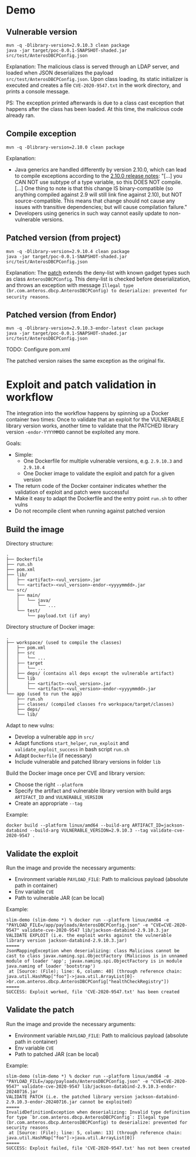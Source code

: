 

# Demo

## Vulnerable version

```
mvn -q -Dlibrary-version=2.9.10.3 clean package
java -jar target/poc-0.0.1-SNAPSHOT-shaded.jar src/test/AnterosDBCPConfig.json
```

Explanation: The malicious class is served through an LDAP server, and loaded when JSON deserializes the payload `src/test/AnterosDBCPConfig.json`. Upon class loading, its static initializer is executed and creates a file `CVE-2020-9547.txt` in the work directory, and prints a console message.

PS: The exception printed afterwards is due to a class cast exception that happens after the class has been loaded. At this time, the malicious code already ran.

## Compile exception

```
mvn -q -Dlibrary-version=2.10.0 clean package
```

Explanation:
- Java generics are handled differently by version 2.10.0, which can lead to compile exceptions according to the [2.10.0 release notes](https://github.com/FasterXML/jackson/wiki/Jackson-Release-2.10#databind-typereference-assignment-compatibility-for-readvalue): "[...] you CAN NOT use subtype of a type variable, so this DOES NOT compile. [...] One thing to note is that this change IS binary-compatible (so anything compiled against 2.9 will still link fine against 2.10), but NOT source-compatible. This means that change should not cause any issues with transitive dependencies; but will cause compilation failure."
- Developers using generics in such way cannot easily update to non-vulnerable versions.

## Patched version (from project)

```
mvn -q -Dlibrary-version=2.9.10.4 clean package
java -jar target/poc-0.0.1-SNAPSHOT-shaded.jar src/test/AnterosDBCPConfig.json
```

Explanation: The [patch](https://github.com/FasterXML/jackson-databind/commit/03f30bf11c9315c3acd4ec8db97a2f22dbbc2f94) extends the deny-list with known gadget types such as class `AnterosDBCPConfig`. This deny-list is checked before deserialization, and throws an exception with message `Illegal type (br.com.anteros.dbcp.AnterosDBCPConfig) to deserialize: prevented for security reasons`.

## Patched version (from Endor)

```
mvn -q -Dlibrary-version=2.9.10.3-endor-latest clean package
java -jar target/poc-0.0.1-SNAPSHOT-shaded.jar src/test/AnterosDBCPConfig.json
```

TODO: Configure pom.xml

The patched version raises the same exception as the original fix.

# Exploit and patch validation in workflow 

The integration into the workflow happens by spinning up a Docker container two times: Once to validate that an exploit for the VULNERABLE library version works, another time to validate that the PATCHED library version `-endor-YYYYMMDD` cannot be exploited any more.

Goals:
- Simple:
    - One Dockerfile for multiple vulnerable versions, e.g. `2.9.10.3` and `2.9.10.4`
    - One Docker image to validate the exploit and patch for a given version
- The return code of the Docker container indicates whether the validation of exploit and patch were successful
- Make it easy to adapt the Dockerfile and the entry point `run.sh` to other vulns
- Do not recompile client when running against patched version

## Build the image


Directory structure:
```
.
├── Dockerfile
├── run.sh
├── pom.xml
├── lib/
│   ├── <artifact>-<vul_version>.jar
│   └── <artifact>-<vul_version>-endor-<yyyymmdd>.jar
└── src/
    ├── main/
    │   └── java/
    │       └── ...
    └── test/
        └── payload.txt (if any)
```

Directory structure of Docker image:

```
.
├── workspace/ (used to compile the classes)
│   ├── pom.xml
│   ├── src
│   │   └── ...
│   ├── target
│   │   └── ...
│   ├── deps/ (contains all deps except the vulnerable artifact)
│   └── lib
│       ├── <artifact>-<vul_version>.jar
│       └── <artifact>-<vul_version>-endor-<yyyymmdd>.jar
└── app (used to run the app)
    ├── run.sh
    ├── classes/ (compiled classes fro workspace/target/classes)
    ├── deps/
    └── lib/
```

Adapt to new vulns:
- Develop a vulnerable app in `src/`
- Adapt functions `start_helper`, `run_exploit` and `validate_exploit_success` in bash script `run.sh`
- Adapt `Dockerfile` (if necessary)
- Include vulnerable and patched library versions in folder `lib`

Build the Docker image once per CVE and library version:
- Choose the right `--platform`
- Specify the artifact and vulnerable library version with build args `ARTIFACT_ID` and `VULNERABLE_VERSION`
- Create an appropriate `--tag`

Example:
```
docker build --platform linux/amd64 --build-arg ARTIFACT_ID=jackson-databind --build-arg VULNERABLE_VERSION=2.9.10.3 --tag validate-cve-2020-9547 .
```

## Validate the exploit

Run the image and provide the necessary arguments:
- Environment variable `PAYLOAD_FILE`: Path to malicious payload (absolute path in container)
- Env variable `CVE`
- Path to vulnerable JAR (can be local)

Example:
```
slim-demo (slim-demo *) % docker run --platform linux/amd64 -e "PAYLOAD_FILE=/app/payloads/AnterosDBCPConfig.json" -e "CVE=CVE-2020-9547" validate-cve-2020-9547 lib/jackson-databind-2.9.10.3.jar
VALIDATE EXPLOIT (i.e. the exploit works against the vulnerable library version jackson-databind-2.9.10.3.jar)
=====
JsonMappingException when deserializing: class Malicious cannot be cast to class javax.naming.spi.ObjectFactory (Malicious is in unnamed module of loader 'app'; javax.naming.spi.ObjectFactory is in module java.naming of loader 'bootstrap')
 at [Source: (File); line: 6, column: 40] (through reference chain: java.util.HashMap["foo"]->java.util.ArrayList[0]->br.com.anteros.dbcp.AnterosDBCPConfig["healthCheckRegistry"])
=====
SUCCESS: Exploit worked, file 'CVE-2020-9547.txt' has been created
```

## Validate the patch

Run the image and provide the necessary arguments:
- Environment variable `PAYLOAD_FILE`: Path to malicious payload (absolute path in container)
- Env variable `CVE`
- Path to patched JAR (can be local)

Example:
```
slim-demo (slim-demo *) % docker run --platform linux/amd64 -e "PAYLOAD_FILE=/app/payloads/AnterosDBCPConfig.json" -e "CVE=CVE-2020-9547" validate-cve-2020-9547 lib/jackson-databind-2.9.10.3-endor-20240716.jar 
VALIDATE PATCH (i.e. the patched library version jackson-databind-2.9.10.3-endor-20240716.jar cannot be exploited)
=====
InvalidDefinitionException when deserializing: Invalid type definition for type `br.com.anteros.dbcp.AnterosDBCPConfig`: Illegal type (br.com.anteros.dbcp.AnterosDBCPConfig) to deserialize: prevented for security reasons
 at [Source: (File); line: 5, column: 13] (through reference chain: java.util.HashMap["foo"]->java.util.ArrayList[0])
=====
SUCCESS: Exploit failed, file 'CVE-2020-9547.txt' has not been created
```